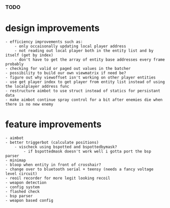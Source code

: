 ### TODO

# design improvements
    - efficiency improvements such as:
        - only occaisonally updating local player address
        - not reading out local player both in the entity list and by itself (get by index)
        - don't have to get the array of entity base addresses every frame probably
    - checking for valid or paged out values in the batcher
    - possibility to build our own viewmatrix if need be?
    - figure out why viewoffset isn't working on other player entities
    - use get player index to get player from entity list instead of using the localplayer address func
    - restructure aimbot to use struct instead of statics for persistant data
    - make aimbot continue spray control for a bit after enemies die when there is no new enemy

# feature improvements
    - aimbot
    - better triggerbot (calculate positions)
        - vischeck using bspotted and bspottedbymask?
            - if bspottedmask doesn't work well i gotta port the bsp parser
    - minimap
    - bloop when entity in front of crosshair?
    - change over to bluetooth serial + teensy (needs a fancy voltage level circuit)
    - reoil recorder for more legit looking recoil
    - weapon detection
    - config system
    - flashed check
    - bsp parser
    - weapon based config